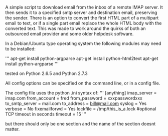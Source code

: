 
A simple script to download email from the inbox of a remote IMAP server.
It then sends it to a specified smtp server and destination email, preserving the sender.
There is an option to convert the first HTML part of a multipart email to text, or if a single part
email replace the whole HTML body with the converted text.
This was made to work around the quirks of both an outsourced email provider and some older helpdesk software.

In a Debian/Ubuntu type operating system the following modules may need to be installed:

'''
apt-get install python-argparse
apt-get install python-html2text
apt-get install python-argparse
'''

tested on Python 2.6.5 and Python 2.7.3

All config options can be specified on the command line, or in a config file.

The config file uses the python .ini syntax of:
'''
[anything]
imap_server = imap.com
from_account = fred
from_password = xxxpasswordxxx
to_smtp_server = mail.com
to_address = bill@mail.com
syslog = Yes
verbose = No
fixemailforwd = Yes
lockfile = /tmp/this_is_a.lock
#optional TCP timeout in seconds
timeout = 15
'''

but there should only be one section and the name of the section doesnt matter.


